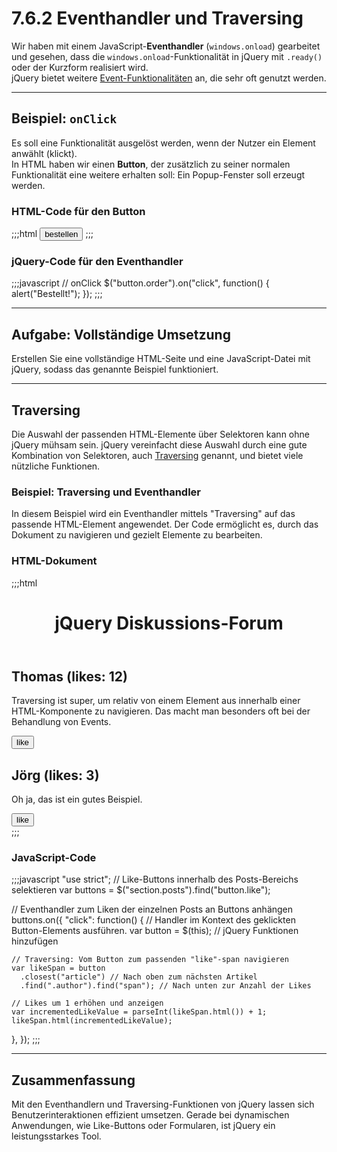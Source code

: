 # 7.6.2 Eventhandler und Traversing

Wir haben mit einem JavaScript-**Eventhandler** (`windows.onload`) gearbeitet und gesehen, dass die `windows.onload`-Funktionalität in jQuery mit `.ready()` oder der Kurzform realisiert wird.  
jQuery bietet weitere [Event-Funktionalitäten](https://api.jquery.com/category/events/) an, die sehr oft genutzt werden.

---

## Beispiel: `onClick`

Es soll eine Funktionalität ausgelöst werden, wenn der Nutzer ein Element anwählt (klickt).  
In HTML haben wir einen **Button**, der zusätzlich zu seiner normalen Funktionalität eine weitere erhalten soll: Ein Popup-Fenster soll erzeugt werden.

### HTML-Code für den Button
;;;html
<button type="submit" name="orderpage" class="order">
  bestellen
</button>
;;;

### jQuery-Code für den Eventhandler
;;;javascript
// onClick
$("button.order").on("click", function() {
    alert("Bestellt!");
});
;;;

---

## Aufgabe: Vollständige Umsetzung

Erstellen Sie eine vollständige HTML-Seite und eine JavaScript-Datei mit jQuery, sodass das genannte Beispiel funktioniert.

---

## Traversing

Die Auswahl der passenden HTML-Elemente über Selektoren kann ohne jQuery mühsam sein. jQuery vereinfacht diese Auswahl durch eine gute Kombination von Selektoren, auch [Traversing](https://api.jquery.com/category/traversing/) genannt, und bietet viele nützliche Funktionen.

### Beispiel: Traversing und Eventhandler

In diesem Beispiel wird ein Eventhandler mittels "Traversing" auf das passende HTML-Element angewendet. Der Code ermöglicht es, durch das Dokument zu navigieren und gezielt Elemente zu bearbeiten.

### HTML-Dokument
;;;html
<!doctype html>
<html>
  <head>
    <meta charset="utf-8">
    <title>Beispiel Traversing</title>
  </head>
  <body>
    <header>
      <h1>jQuery Diskussions-Forum</h1>
    </header>
    <section class="posts">
      <article>
        <h2 class="author">Thomas (likes: <span>12</span>)</h2>
        <p>
          Traversing ist super, um relativ von einem Element aus innerhalb 
          einer HTML-Komponente zu navigieren. Das macht man besonders oft 
          bei der Behandlung von Events.
        </p>
        <button class="like">like</button>
      </article>
      <article>
        <h2 class="author">Jörg (likes: <span>3</span>)</h2>
        <p>Oh ja, das ist ein gutes Beispiel.</p>
        <button class="like">like</button>
      </article>
    </section>
    <script src="https://code.jquery.com/jquery-3.2.1.min.js"></script>
    <script src="script.js"></script>
  </body>
</html>
;;;

### JavaScript-Code
;;;javascript
"use strict";
// Like-Buttons innerhalb des Posts-Bereichs selektieren
var buttons = $("section.posts").find("button.like");

// Eventhandler zum Liken der einzelnen Posts an Buttons anhängen
buttons.on({
  "click": function() {
    // Handler im Kontext des geklickten Button-Elements ausführen.
    var button = $(this); // jQuery Funktionen hinzufügen

    // Traversing: Vom Button zum passenden "like"-span navigieren
    var likeSpan = button
      .closest("article") // Nach oben zum nächsten Artikel
      .find(".author").find("span"); // Nach unten zur Anzahl der Likes

    // Likes um 1 erhöhen und anzeigen
    var incrementedLikeValue = parseInt(likeSpan.html()) + 1;
    likeSpan.html(incrementedLikeValue);
  },
});
;;;

---

## Zusammenfassung

Mit den Eventhandlern und Traversing-Funktionen von jQuery lassen sich Benutzerinteraktionen effizient umsetzen. Gerade bei dynamischen Anwendungen, wie Like-Buttons oder Formularen, ist jQuery ein leistungsstarkes Tool.
